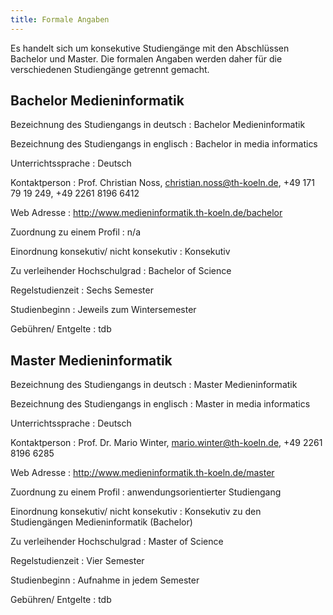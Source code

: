 ```yaml
---
title: Formale Angaben
---
```


Es handelt sich um konsekutive Studiengänge mit den Abschlüssen Bachelor und Master. Die formalen Angaben werden daher für die verschiedenen Studiengänge getrennt gemacht.

## Bachelor Medieninformatik
Bezeichnung des Studiengangs in deutsch
: Bachelor Medieninformatik

Bezeichnung des Studiengangs in englisch
: Bachelor in media informatics

Unterrichtssprache
: Deutsch

Kontaktperson
: Prof. Christian Noss, christian.noss@th-koeln.de, +49 171 79 19 249, +49 2261 8196 6412

Web Adresse
: http://www.medieninformatik.th-koeln.de/bachelor

Zuordnung zu einem Profil
: n/a

Einordnung konsekutiv/ nicht konsekutiv
: Konsekutiv

Zu verleihender Hochschulgrad
: Bachelor of Science
 
Regelstudienzeit
: Sechs Semester

Studienbeginn
: Jeweils zum Wintersemester

Gebühren/ Entgelte
: tdb
 

## Master Medieninformatik

Bezeichnung des Studiengangs in deutsch
: Master Medieninformatik

Bezeichnung des Studiengangs in englisch
: Master in media informatics

Unterrichtssprache
: Deutsch

Kontaktperson
: Prof. Dr. Mario Winter, mario.winter@th-koeln.de, +49 2261 8196 6285

Web Adresse
: http://www.medieninformatik.th-koeln.de/master

Zuordnung zu einem Profil
: anwendungsorientierter Studiengang

Einordnung konsekutiv/ nicht konsekutiv
: Konsekutiv zu den Studiengängen Medieninformatik (Bachelor)

Zu verleihender Hochschulgrad
: Master of Science
 
Regelstudienzeit
: Vier Semester

Studienbeginn
: Aufnahme in jedem Semester

Gebühren/ Entgelte
: tdb
